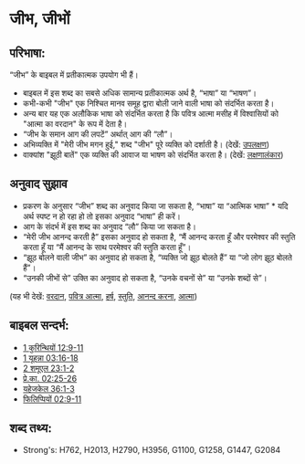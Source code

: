 # जीभ, जीभों #

## परिभाषा: ##

“जीभ” के बाइबल में प्रतीकात्मक उपयोग भी हैं। 

* बाइबल में इस शब्द का सबसे अधिक सामान्य प्रतीकात्मक अर्थ है, “भाषा” या “भाषण”।
* कभी-कभी "जीभ" एक निश्चित मानव समूह द्वारा बोली जाने वाली भाषा को संदर्भित करता है।
* अन्य बार यह एक अलौकिक भाषा को संदर्भित करता है कि पवित्र आत्मा मसीह में विश्वासियों को "आत्मा का वरदान" के रूप में देता है।
* “जीभ के समान आग की लपटें” अर्थात् आग की “लौ”। 
* अभिव्यक्ति में "मेरी जीभ मगन हुई," शब्द "जीभ" पूरे व्यक्ति को दर्शाती है। (देखें: [उपलक्षण](rc://hi/ta/man/translate/figs-synecdoche))
* वाक्यांश "झूठी बातें" एक व्यक्ति की आवाज या भाषण को संदर्भित करता है। (देखें: [लक्षणालंकार](rc://hi/ta/man/translate/figs-metonymy))

## अनुवाद सुझाव ##

* प्रकरण के अनुसार “जीभ” शब्द का अनुवाद किया जा सकता है, “भाषा” या “आत्मिक भाषा” * यदि अर्थ स्पष्ट न हो रहा हो तो इसका अनुवाद “भाषा” ही करें।
* आग के संदर्भ में इस शब्द का अनुवाद “लौ” किया जा सकता है।
* “मेरी जीभ आनन्द करती है” इसका अनुवाद हो सकता है, “मैं आनन्द करता हूँ और परमेश्वर की स्तुति करता हूँ या “मैं आनन्द के साथ परमेश्वर की स्तुति करता हूँ”।
* “झूठ बोलने वाली जीभ” का अनुवाद हो सकता है, “व्यक्ति जो झूठ बोलते हैं” या “जो लोग झूठ बोलते हैं”।
* “उनकी जीभों से” उक्ति का अनुवाद हो सकता है, “उनके वचनों से” या “उनके शब्दों से”।

(यह भी देखें: [वरदान](../kt/gift.md), [पवित्र आत्मा](../kt/holyspirit.md), [हर्ष](../other/joy.md), [स्तुति](../other/praise.md), [आनन्द करना](../other/rejoice.md), [आत्मा](../kt/spirit.md))

## बाइबल सन्दर्भ: ##

* [1 कुरिन्थियों 12:9-11](rc://hi/tn/help/1co/12/09)
* [1 यूहन्ना 03:16-18](rc://hi/tn/help/1jn/03/16)
* [2 शमूएल 23:1-2](rc://hi/tn/help/2sa/23/01)
* [प्रे.का. 02:25-26](rc://hi/tn/help/act/02/25)
* [यहेजकेल 36:1-3](rc://hi/tn/help/ezk/36/01)
* [फिलिप्पियों 02:9-11](rc://hi/tn/help/php/02/09)

## शब्द तथ्य: ##

* Strong's: H762, H2013, H2790, H3956, G1100, G1258, G1447, G2084
